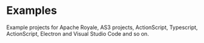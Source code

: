 # Examples
Example projects for Apache Royale, AS3 projects, ActionScript, Typescript, ActionScript, Electron and Visual Studio Code and so on. 
